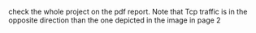 check the whole project on the pdf report. Note that Tcp traffic is in the opposite direction than the one depicted in the image in page 2
